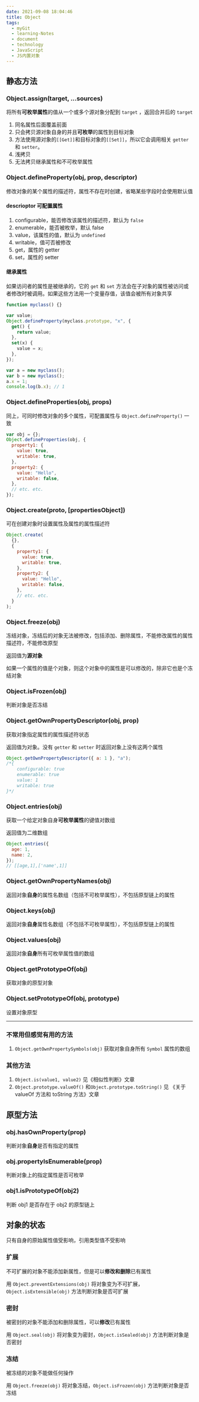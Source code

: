```yaml
---
date: 2021-09-08 18:04:46
title: Object
tags:
  - myGit
  - learning-Notes
  - document
  - technology
  - JavaScript
  - JS内置对象
---
```


## 静态方法

### Object.assign(target, ...sources)

将所有**可枚举属性**的值从一个或多个源对象分配到 `target` ，返回合并后的 `target`

1. 同名属性后面覆盖前面
2. 只会拷贝源对象自身的并且**可枚举**的属性到目标对象
3. 方法使用源对象的`[[Get]]`和目标对象的`[[Set]]`，所以它会调用相关 `getter` 和 `setter`。
4. 浅拷贝
5. 无法拷贝继承属性和不可枚举属性

### Object.defineProperty(obj, prop, descriptor)

修改对象的某个属性的描述符，属性不存在时创建，省略某些字段时会使用默认值

#### descrioptor 可配置属性

1. configurable，能否修改该属性的描述符，默认为 `false`
2. enumerable，能否被枚举，默认 false
3. value，该属性的值，默认为 `undefined`
4. writable，值可否被修改
5. get，属性的 getter
6. set，属性的 setter

#### 继承属性

如果访问者的属性是被继承的，它的 `get` 和 `set` 方法会在子对象的属性被访问或者修改时被调用。如果这些方法用一个变量存值，该值会被所有对象共享

```js
function myclass() {}

var value;
Object.defineProperty(myclass.prototype, "x", {
  get() {
    return value;
  },
  set(x) {
    value = x;
  },
});

var a = new myclass();
var b = new myclass();
a.x = 1;
console.log(b.x); // 1
```

### Object.defineProperties(obj, props)

同上，可同时修改对象的多个属性，可配置属性与 `Object.defineProperty()` 一致

```js
var obj = {};
Object.defineProperties(obj, {
  property1: {
    value: true,
    writable: true,
  },
  property2: {
    value: "Hello",
    writable: false,
  },
  // etc. etc.
});
```

### Object.create(proto, [propertiesObject])

可在创建对象时设置属性及属性的属性描述符

```js
Object.create(
  {},
  {
    property1: {
      value: true,
      writable: true,
    },
    property2: {
      value: "Hello",
      writable: false,
    },
    // etc. etc.
  }
);
```

### Object.freeze(obj)

冻结对象，冻结后的对象无法被修改，包括添加、删除属性，不能修改属性的属性描述符，不能修改原型

返回值为**源对象**

如果一个属性的值是个对象，则这个对象中的属性是可以修改的，除非它也是个冻结对象

### Object.isFrozen(obj)

判断对象是否冻结

### Object.getOwnPropertyDescriptor(obj, prop)

获取对象指定属性的属性描述符状态

返回值为对象。没有 `getter` 和 `setter` 时返回对象上没有这两个属性

```js
Object.getOwnPropertyDescriptor({ a: 1 }, "a");
/*{
    configurable: true
    enumerable: true
    value: 1
    writable: true
}*/
```

### Object.entries(obj)

获取一个给定对象自身**可枚举属性**的键值对数组

返回值为二维数组

```js
Object.entries({
  age: 1,
  name: 2,
});
// [[age,1],['name',1]]
```

### Object.getOwnPropertyNames(obj)

返回对象**自身**的属性名数组（包括不可枚举属性），不包括原型链上的属性

### Object.keys(obj)

返回对象**自身**属性名数组（不包括不可枚举属性），不包括原型链上的属性

### Object.values(obj)

返回对象**自身**所有可枚举属性值的数组

### Object.getPrototypeOf(obj)

获取对象的原型对象

### Object.setPrototypeOf(obj, prototype)

设置对象原型

---

### 不常用但感觉有用的方法

1. `Object.getOwnPropertySymbols(obj)` 获取对象自身所有 `Symbol` 属性的数组

### 其他方法

1. `Object.is(value1, value2)` 见《相似性判断》文章
2. `Object.prototype.valueOf()` 和`Object.prototype.toString()` 见 《关于 valueOf 方法和 toString 方法》文章

## 原型方法

### obj.hasOwnProperty(prop)

判断对象**自身**是否有指定的属性

### obj.propertyIsEnumerable(prop)

判断对象上的指定属性是否可枚举

### obj1.isPrototypeOf(obj2)

判断 obj1 是否存在于 obj2 的原型链上

## 对象的状态

只有自身的原始属性值受影响，引用类型值不受影响

### 扩展

不可扩展的对象不能添加新属性，但是可以**修改和删除**已有属性

用 `Object.preventExtensions(obj)` 将对象变为不可扩展，`Object.isExtensible(obj)` 方法判断对象是否可扩展

### 密封

被密封的对象不能添加和删除属性，可以**修改**已有属性

用 `Object.seal(obj)` 将对象变为密封，`Object.isSealed(obj)` 方法判断对象是否密封

### 冻结

被冻结的对象不能做任何操作

用 `Object.freeze(obj)` 将对象冻结，`Object.isFrozen(obj)` 方法判断对象是否冻结
